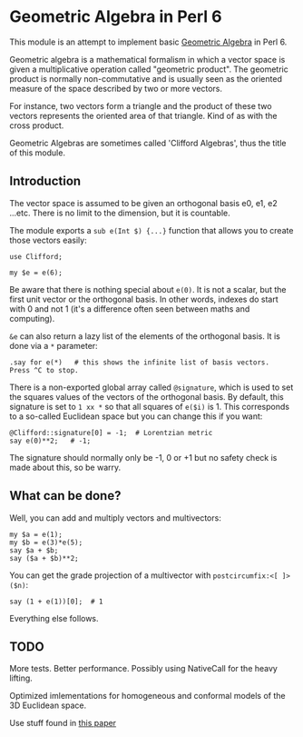 Geometric Algebra in Perl 6
===========================

This module is an attempt to implement basic [Geometric
Algebra](http://en.wikipedia.org/wiki/Geometric_Algebra) in Perl 6.

Geometric algebra is a mathematical formalism in which a vector space is given
a multiplicative operation called "geometric product".  The geometric product
is normally non-commutative and is usually seen as the oriented measure of the
space described by two or more vectors.

For instance, two vectors form a triangle and the product of these two vectors
represents the oriented area of that triangle.  Kind of as with the cross
product.

Geometric Algebras are sometimes called 'Clifford Algebras', thus the title of
this module.

Introduction
------------

The vector space is assumed to be given an orthogonal basis e0, e1, e2 ...etc.
There is no limit to the dimension, but it is countable.

The module exports a `sub e(Int $) {...}` function that allows you to create
those vectors easily:

    use Clifford;

    my $e = e(6);

Be aware that there is nothing special about `e(0)`.  It is not a scalar, but
the first unit vector or the orthogonal basis.  In other words, indexes do
start with 0 and not 1 (it's a difference often seen between maths and
computing).

`&e` can also return a lazy list of the elements of the orthogonal basis.  It is done
via a `*` parameter:

    .say for e(*)   # this shows the infinite list of basis vectors.  Press ^C to stop.
    
There is a non-exported global array called `@signature`, which is used to set
the squares values of the vectors of the orthogonal basis.  By default, this
signature is set to `1 xx *` so that all squares of `e($i)` is 1.  This corresponds
to a so-called Euclidean space but you can change this if you want:

    @Clifford::signature[0] = -1;  # Lorentzian metric
    say e(0)**2;   # -1;

The signature should normally only be -1, 0 or +1 but no safety check is made
about this, so be warry.

What can be done?
-----------------

Well, you can add and multiply vectors and multivectors:

    my $a = e(1);
    my $b = e(3)*e(5);
    say $a + $b;
    say ($a + $b)**2;

You can get the grade projection of a multivector with `postcircumfix:<[ ]>($n)`:

    say (1 + e(1))[0];  # 1

Everything else follows.

TODO
----

More tests.  Better performance.  Possibly using NativeCall for the heavy lifting.

Optimized imlementations for homogeneous and conformal models of the 3D Euclidean space.

Use stuff found in [this paper](http://hdl.handle.net/11245/2.52687)
